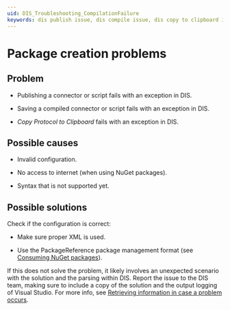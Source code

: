 ```yaml
---
uid: DIS_Troubleshooting_CompilationFailure
keywords: dis publish issue, dis compile issue, dis copy to clipboard issue
---
```


# Package creation problems

## Problem

- Publishing a connector or script fails with an exception in DIS.

- Saving a compiled connector or script fails with an exception in DIS.

- *Copy Protocol to Clipboard* fails with an exception in DIS.

## Possible causes

- Invalid configuration.

- No access to internet (when using NuGet packages).

- Syntax that is not supported yet.

## Possible solutions

Check if the configuration is correct:

- Make sure proper XML is used.

- Use the PackageReference package management format (see [Consuming NuGet packages](xref:Consuming_NuGet)).

If this does not solve the problem, it likely involves an unexpected scenario with the solution and the parsing within DIS. Report the issue to the DIS team, making sure to include a copy of the solution and the output logging of Visual Studio. For more info, see [Retrieving information in case a problem occurs](xref:DIS_Troubleshooting_RetrieveInformation).
